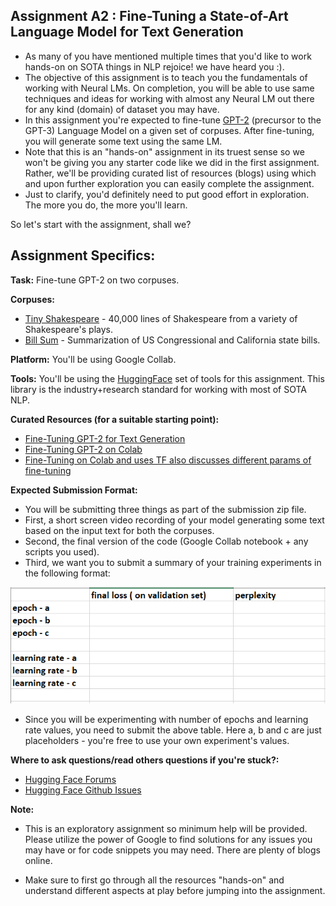 Assignment A2 : Fine-Tuning a State-of-Art Language Model for Text Generation
-------------------------------------------------------------

- As many of you have mentioned multiple times that you'd like to work hands-on on SOTA things in NLP rejoice! we have heard you :).
- The objective of this assignment is to teach you the fundamentals of working with Neural LMs. On completion, you will be able to use same techniques and ideas for working with almost any Neural LM out there for any kind (domain) of dataset you may have. 
- In this assignment you're expected to fine-tune [GPT-2](https://openai.com/blog/better-language-models/) (precursor to the GPT-3) Language Model on a given set of corpuses. After fine-tuning, you will generate some text using the same LM.
- Note that this is an "hands-on" assignment in its truest sense so we won't be giving you any starter code like we did in the first assignment. Rather, we'll be providing curated list of resources (blogs) using which and upon further exploration you can easily complete the assignment. 
- Just to clarify, you'd definitely need to put good effort in exploration. The more you do, the more you'll learn. 

So let's start with the assignment, shall we?

## Assignment Specifics:

**Task:** Fine-tune GPT-2 on two corpuses.

**Corpuses:** 
 - [Tiny Shakespeare](https://huggingface.co/datasets/tiny_shakespeare) - 40,000 lines of Shakespeare from a variety of Shakespeare's plays.
 - [Bill Sum](https://huggingface.co/datasets/billsum) - Summarization of US Congressional and California state bills.

**Platform:** You'll be using Google Collab.

**Tools:** You'll be using the [HuggingFace](https://huggingface.co/) set of tools for this assignment. This library is the industry+research standard for working with most of SOTA NLP. 

**Curated Resources (for a suitable starting point):**
 - [Fine-Tuning GPT-2 for Text Generation](https://towardsdatascience.com/fine-tuning-gpt2-for-text-generation-using-pytorch-2ee61a4f1ba7)
 - [Fine-Tuning GPT-2 on Colab](https://towardsdatascience.com/fine-tuning-gpt2-on-colab-gpu-for-free-340468c92ed)
 - [Fine-Tuning on Colab and uses TF also discusses different params of fine-tuning](https://towardsdatascience.com/natural-language-generation-part-2-gpt-2-and-huggingface-f3acb35bc86a)

**Expected Submission Format:**
 - You will be submitting three things as part of the submission zip file. 
 - First, a short screen video recording of your model generating some text based on the input text for both the corpuses.
 - Second, the final version of the code (Google Collab notebook + any scripts you used).
 - Third, we want you to submit a summary of your training experiments in the following format:

![](images/a2_subm_format.PNG)

 - Since you will be experimenting with number of epochs and learning rate values, you need to submit the above table. Here a, b and c are just placeholders - you're free to use your own experiment's values.

**Where to ask questions/read others questions if you're stuck?:**
 - [Hugging Face Forums](https://discuss.huggingface.co/)
 - [Hugging Face Github Issues](https://github.com/huggingface/transformers/issues)

**Note:**

- This is an exploratory assignment so minimum help will be provided. Please utilize the power of Google to find solutions for any issues you may have or for code snippets you may need. There are plenty of blogs online.

- Make sure to first go through all the resources "hands-on" and understand different aspects at play before jumping into the assignment.


